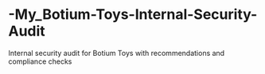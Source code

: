 # -My_Botium-Toys-Internal-Security-Audit
Internal security audit for Botium Toys with recommendations and compliance checks
